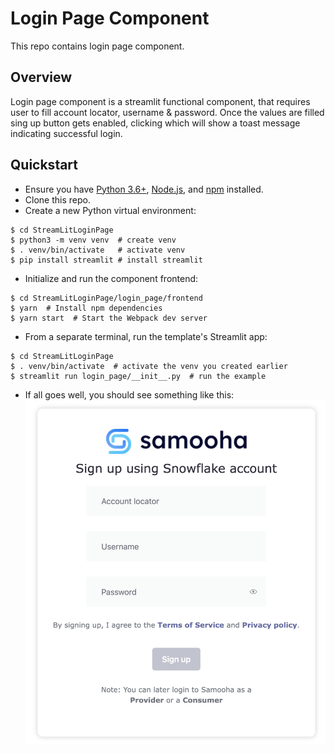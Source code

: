 # Login Page Component

This repo contains login page component.

## Overview
Login page component is a streamlit functional component, that requires user to fill account locator, username & password. 
Once the values are filled sing up button gets enabled, clicking which will show a toast message indicating successful login.

## Quickstart

* Ensure you have [Python 3.6+](https://www.python.org/downloads/), [Node.js](https://nodejs.org), and [npm](https://docs.npmjs.com/downloading-and-installing-node-js-and-npm) installed.
* Clone this repo.
* Create a new Python virtual environment:
```
$ cd StreamLitLoginPage
$ python3 -m venv venv  # create venv
$ . venv/bin/activate   # activate venv
$ pip install streamlit # install streamlit
```
* Initialize and run the component frontend:
```
$ cd StreamLitLoginPage/login_page/frontend
$ yarn  # Install npm dependencies
$ yarn start  # Start the Webpack dev server
```
* From a separate terminal, run the template's Streamlit app:
```
$ cd StreamLitLoginPage
$ . venv/bin/activate  # activate the venv you created earlier
$ streamlit run login_page/__init__.py  # run the example
```
* If all goes well, you should see something like this:
![Login Page](loginPage.png)
